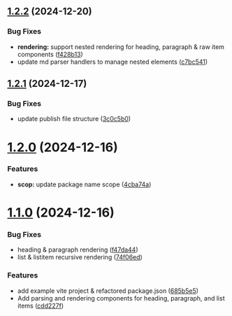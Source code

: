 ## [1.2.2](https://github.com/JeelGajera/jspdf-md-renderer/compare/v1.2.1...v1.2.2) (2024-12-20)


### Bug Fixes

* **rendering:** support nested rendering for heading, paragraph & raw item components ([f428b13](https://github.com/JeelGajera/jspdf-md-renderer/commit/f428b13d8c461d2ea3b946d773eb77fb83d7598c))
* update md parser handlers to manage nested elements ([c7bc541](https://github.com/JeelGajera/jspdf-md-renderer/commit/c7bc541c4de7d6e169a6c5fc912f3683dd01ed84))



## [1.2.1](https://github.com/JeelGajera/jspdf-md-renderer/compare/v1.2.0...v1.2.1) (2024-12-17)


### Bug Fixes

* update publish file structure ([3c0c5b0](https://github.com/JeelGajera/jspdf-md-renderer/commit/3c0c5b023f226e554daacb9dda95c3520535bb5e))



# [1.2.0](https://github.com/JeelGajera/jspdf-md-renderer/compare/v1.1.0...v1.2.0) (2024-12-16)


### Features

* **scop:** update package name scope ([4cba74a](https://github.com/JeelGajera/jspdf-md-renderer/commit/4cba74a5d1f9756544d22517cfa90ae3bcab3cab))



# [1.1.0](https://github.com/JeelGajera/jspdf-md-renderer/compare/cdd227fac377a0a9aa34c8076d43cee76bc2de8e...v1.1.0) (2024-12-16)


### Bug Fixes

* heading & paragraph rendering ([f47da44](https://github.com/JeelGajera/jspdf-md-renderer/commit/f47da44e5b96d677e63b58c90bdf17e03031ab88))
* list & listitem recursive rendering ([74f06ed](https://github.com/JeelGajera/jspdf-md-renderer/commit/74f06edc5aa9a4e8bb06231b6208ced7bc9cb121))


### Features

* add example vite project & refactored package.json ([685b5e5](https://github.com/JeelGajera/jspdf-md-renderer/commit/685b5e5a9aa7c7728b1bf5f80325aee2def08473))
* Add parsing and rendering components for heading, paragraph, and list items ([cdd227f](https://github.com/JeelGajera/jspdf-md-renderer/commit/cdd227fac377a0a9aa34c8076d43cee76bc2de8e))



